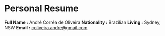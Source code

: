 # Personal Resume

**Full Name :** André Corrêa de Oliveira
**Nationality :** Brazilian
**Living :** Sydney, NSW
**Email :** coliveira.andre@gmail.com
